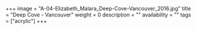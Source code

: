+++
image = "A-04-Elizabeth_Malara_Deep-Cove-Vancouver_2016.jpg"
title = "Deep Cove - Vancouver"
weight = 0
description = ""
availability = ""
tags = ["acrylic"]
+++
